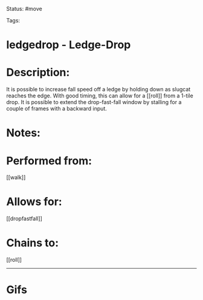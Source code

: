 Status: #move

Tags: 

# ledgedrop - Ledge-Drop

# Description:
It is possible to increase fall speed off a ledge by holding down as slugcat reaches the edge. With good timing, this can allow for a [[roll]] from a 1-tile drop. It is possible to extend the drop-fast-fall window by stalling for a couple of frames with a backward input.

# Notes:


# Performed from:
[[walk]]

# Allows for:
[[dropfastfall]]

# Chains to:
[[roll]]

___
# Gifs
